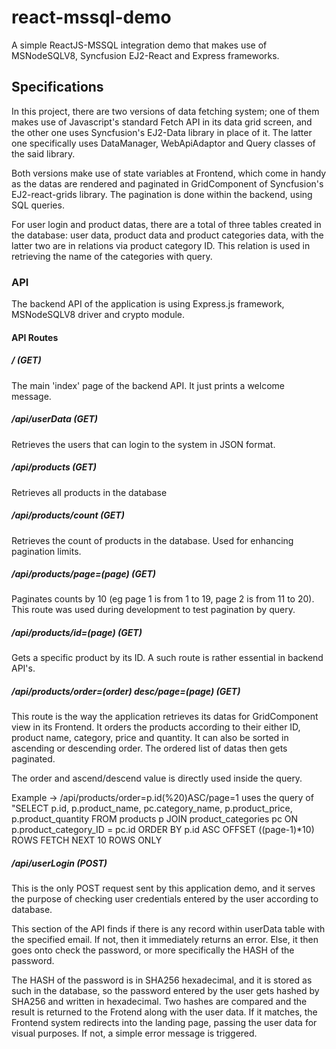 # react-mssql-demo
A simple ReactJS-MSSQL integration demo that makes use of MSNodeSQLV8, Syncfusion EJ2-React and Express frameworks.

## Specifications

In this project, there are two versions of data fetching system; one of them makes use of Javascript's standard Fetch API in its data grid screen, and the other one uses Syncfusion's EJ2-Data library in place of it. The latter one specifically uses DataManager, WebApiAdaptor and Query classes of the said library.

Both versions make use of state variables at Frontend, which come in handy as the datas are rendered and paginated in GridComponent of Syncfusion's EJ2-react-grids library. The pagination is done within the backend, using SQL queries.

For user login and product datas, there are a total of three tables created in the database: user data, product data and product categories data, with the latter two are in relations via product category ID. This relation is used in retrieving the name of the categories with query.

### API

The backend API of the application is using Express.js framework, MSNodeSQLV8 driver and crypto module.

#### API Routes

##### / (GET)

The main 'index' page of the backend API. It just prints a welcome message.

##### /api/userData (GET)

Retrieves the users that can login to the system in JSON format.

##### /api/products (GET)

Retrieves all products in the database

##### /api/products/count (GET)

Retrieves the count of products in the database. Used for enhancing pagination limits.

##### /api/products/page=(page) (GET)

Paginates counts by 10 (eg page 1 is from 1 to 19, page 2 is from 11 to 20). This route was used during development to test pagination by query.

##### /api/products/id=(page) (GET)

Gets a specific product by its ID. A such route is rather essential in backend API's.

##### /api/products/order=(order) desc/page=(page) (GET)

This route is the way the application retrieves its datas for GridComponent view in its Frontend. It orders the products according to their either ID, product name, category, price and quantity. It can also be sorted in ascending or descending order. The ordered list of datas then gets paginated.

The order and ascend/descend value is directly used inside the query.

Example -> /api/products/order=p.id(%20)ASC/page=1 uses the query of "SELECT p.id, p.product_name, pc.category_name, p.product_price, p.product_quantity
    FROM products p JOIN product_categories pc ON p.product_category_ID = pc.id
    ORDER BY p.id ASC OFFSET ((page-1)*10) ROWS FETCH NEXT 10 ROWS ONLY

##### /api/userLogin (POST)

This is the only POST request sent by this application demo, and it serves the purpose of checking user credentials entered by the user according to database.

This section of the API finds if there is any record within userData table with the specified email. If not, then it immediately returns an error. Else, it then goes onto check the password, or more specifically the HASH of the password.

The HASH of the password is in SHA256 hexadecimal, and it is stored as such in the database, so the password entered by the user gets hashed by SHA256 and written in hexadecimal. Two hashes are compared and the result is returned to the Frotend along with the user data. If it matches, the Frontend system redirects into the landing page, passing the user data for visual purposes. If not, a simple error message is triggered.